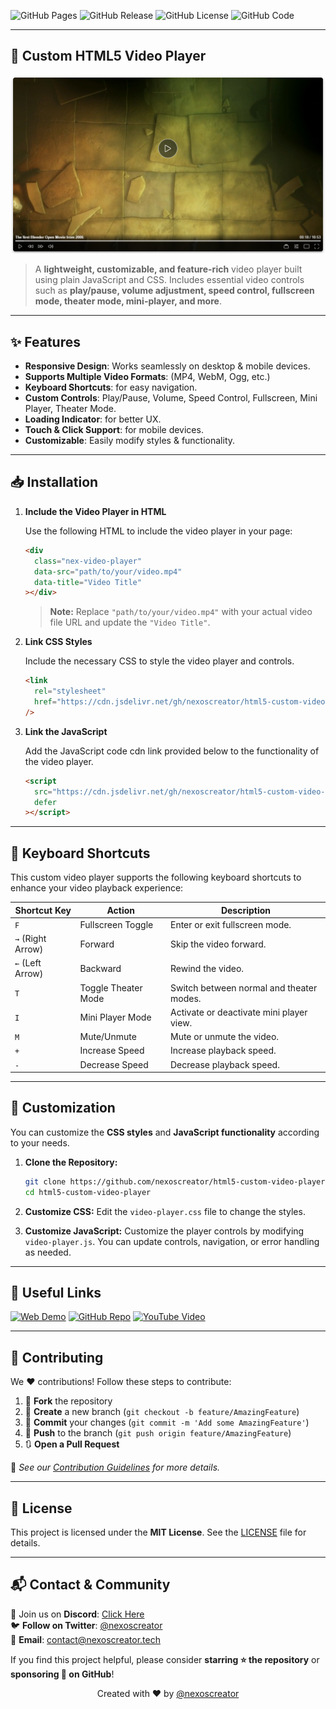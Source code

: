 ![GitHub Pages](https://img.shields.io/github/deployments/nexoscreator/html5-custom-video-player/github-pages.svg?style=flat-square&color=cyan)
![GitHub Release](https://img.shields.io/github/v/release/nexoscreator/html5-custom-video-player.svg?style=flat-square&color=cyan)
![GitHub License](https://img.shields.io/github/license/nexoscreator/html5-custom-video-player.svg?style=flat-square&color=cyan)
![GitHub Code](https://img.shields.io/github/languages/code-size/nexoscreator/html5-custom-video-player.svg?style=flat-square&color=cyan)

---

## 🎥 Custom HTML5 Video Player

![image](.github/preview.png)

> A **lightweight, customizable, and feature-rich** video player built using plain JavaScript and CSS. Includes essential video controls such as **play/pause, volume adjustment, speed control, fullscreen mode, theater mode, mini-player, and more**.

---

## ✨ Features

- **Responsive Design**: Works seamlessly on desktop & mobile devices.
- **Supports Multiple Video Formats**: (MP4, WebM, Ogg, etc.)
- **Keyboard Shortcuts**: for easy navigation.
- **Custom Controls**: Play/Pause, Volume, Speed Control, Fullscreen, Mini Player, Theater Mode.
- **Loading Indicator**: for better UX.
- **Touch & Click Support**: for mobile devices.
- **Customizable**: Easily modify styles & functionality.

---

## 📥 Installation

1. **Include the Video Player in HTML**

   Use the following HTML to include the video player in your page:

   ```html
   <div
     class="nex-video-player"
     data-src="path/to/your/video.mp4"
     data-title="Video Title"
   ></div>
   ```

   > **Note:** Replace `"path/to/your/video.mp4"` with your actual video file URL and update the `"Video Title"`.

2. **Link CSS Styles**

   Include the necessary CSS to style the video player and controls.

   ```html
   <link
     rel="stylesheet"
     href="https://cdn.jsdelivr.net/gh/nexoscreator/html5-custom-video-player@v0.5.3/video-player.min.css"
   />
   ```

3. **Link the JavaScript**

   Add the JavaScript code cdn link provided below to the functionality of the video player.

   ```html
   <script
     src="https://cdn.jsdelivr.net/gh/nexoscreator/html5-custom-video-player@v0.5.3/video-player.min.js"
     defer
   ></script>
   ```

---

## 🎯 Keyboard Shortcuts

This custom video player supports the following keyboard shortcuts to enhance your video playback experience:

| Shortcut Key      | Action              | Description                              |
| ----------------- | ------------------- | ---------------------------------------- |
| `F`               | Fullscreen Toggle   | Enter or exit fullscreen mode.           |
| `→` (Right Arrow) | Forward             | Skip the video forward.                  |
| `←` (Left Arrow)  | Backward            | Rewind the video.                        |
| `T`               | Toggle Theater Mode | Switch between normal and theater modes. |
| `I`               | Mini Player Mode    | Activate or deactivate mini player view. |
| `M`               | Mute/Unmute         | Mute or unmute the video.                |
| `+`               | Increase Speed      | Increase playback speed.                 |
| `-`               | Decrease Speed      | Decrease playback speed.                 |

---

## 🎨 Customization

You can customize the **CSS styles** and **JavaScript functionality** according to your needs.

1. **Clone the Repository:**

   ```bash
   git clone https://github.com/nexoscreator/html5-custom-video-player.git
   cd html5-custom-video-player
   ```

2. **Customize CSS:**
   Edit the `video-player.css` file to change the styles.

3. **Customize JavaScript:**
   Customize the player controls by modifying `video-player.js`. You can update controls, navigation, or error handling as needed.

---

## 🔗 Useful Links

[![Web Demo](https://img.shields.io/badge/Web-Demo-blue?style=for-the-badge&logo=google-chrome)](https://nexoscreator.github.io/html5-custom-video-player)
[![GitHub Repo](https://img.shields.io/badge/GitHub-Repo-green?style=for-the-badge&logo=github)](https://github.com/nexoscreator/html5-custom-video-player)
[![YouTube Video](https://img.shields.io/badge/YouTube-Video-red?style=for-the-badge&logo=youtube)](https://youtu.be/rMnDe0iEGRs?si=B2viVesOhHYusbBG)

---

## 🤝 Contributing

We ❤️ contributions! Follow these steps to contribute:

1. 🍴 **Fork** the repository
2. 🌿 **Create** a new branch (`git checkout -b feature/AmazingFeature`)
3. 💾 **Commit** your changes (`git commit -m 'Add some AmazingFeature'`)
4. 🚀 **Push** to the branch (`git push origin feature/AmazingFeature`)
5. 🔃 **Open a Pull Request**

📖 _See our [Contribution Guidelines](CONTRIBUTING.md) for more details._

---

## 📄 License

This project is licensed under the **MIT License**. See the [LICENSE](LICENSE) file for details.

---

## 📬 Contact & Community

💬 Join us on **Discord**: [Click Here](https://discord.gg/H7pVc9aUK2)  
🐦 **Follow on Twitter**: [@nexoscreator](https://twitter.com/nexoscreator)  
📧 **Email**: [contact@nexoscreator.tech](mailto:contact@nexoscreator.tech)

If you find this project helpful, please consider **starring ⭐ the repository** or **sponsoring 💖 on GitHub**!

<p align="center">
  Created with ❤️ by <a href="https://github.com/nexoscreator">@nexoscreator</a>
</p>